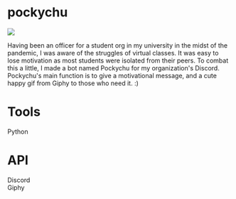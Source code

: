 # pockychu

![](demo.gif)

Having been an officer for a student org in my university in the midst of the pandemic, I was aware of the struggles of virtual classes. It was easy to lose motivation as most students were isolated from their peers. To combat this a little, I made a bot named Pockychu for my organization's Discord. Pockychu's main function is to give a motivational message, and a cute happy gif from Giphy to those who need it. :)

# Tools
Python

# API
Discord <br />
Giphy

